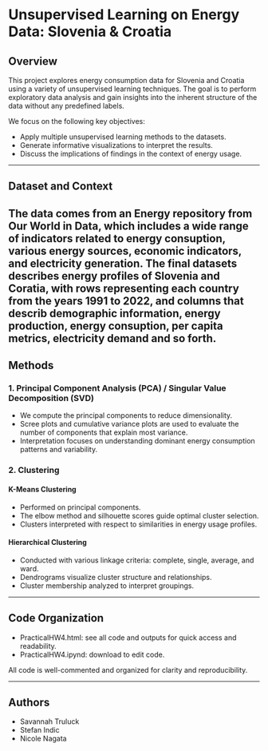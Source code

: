 # Unsupervised Learning on Energy Data: Slovenia & Croatia

## Overview

This project explores energy consumption data for Slovenia and Croatia using a variety of unsupervised learning techniques.
The goal is to perform exploratory data analysis and gain insights into the inherent structure of the data without any predefined labels.

We focus on the following key objectives:

- Apply multiple unsupervised learning methods to the datasets.
- Generate informative visualizations to interpret the results.
- Discuss the implications of findings in the context of energy usage.

---

## Dataset and Context
The data comes from an Energy repository from Our World in Data, which includes a wide range of indicators related to energy consuption, various energy sources, economic indicators, and electricity generation.
The final datasets describes energy profiles of Slovenia and Coratia, with rows representing each country from the years 1991 to 2022, and columns that describ demographic information, energy production, energy consuption, per capita metrics, electricity demand and so forth.
---

## Methods

### 1. Principal Component Analysis (PCA) / Singular Value Decomposition (SVD)

- We compute the principal components to reduce dimensionality.
- Scree plots and cumulative variance plots are used to evaluate the number of components that explain most variance.
- Interpretation focuses on understanding dominant energy consumption patterns and variability.

### 2. Clustering

#### K-Means Clustering

- Performed on principal components.
- The elbow method and silhouette scores guide optimal cluster selection.
- Clusters interpreted with respect to similarities in energy usage profiles.

#### Hierarchical Clustering

- Conducted with various linkage criteria: complete, single, average, and ward.
- Dendrograms visualize cluster structure and relationships.
- Cluster membership analyzed to interpret groupings.

---

## Code Organization

- PracticalHW4.html: see all code and outputs for quick access and readability.
- PracticalHW4.ipynd: download to edit code.

All code is well-commented and organized for clarity and reproducibility.

---

## Authors

- Savannah Truluck
- Stefan Indic
- Nicole Nagata


